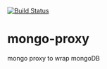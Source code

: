 [![Build Status](https://travis-ci.org/Cereceres/mongo-proxy.svg?branch=master)](https://travis-ci.org/Cereceres/mongo-proxy)


# mongo-proxy
mongo proxy to wrap mongoDB
